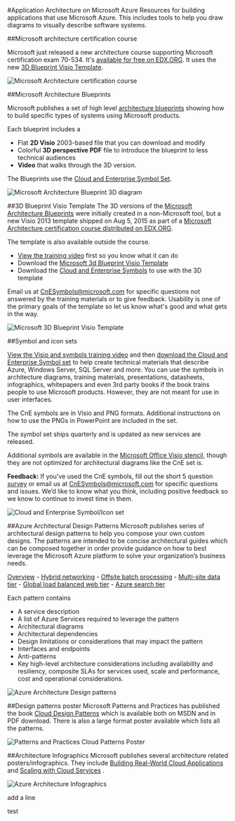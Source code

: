 <properties 
	pageTitle="Application Architecture on Microsoft Azure" 
	description="Architecture overview that covers common design patterns" 
	services="" 
	documentationCenter="" 
	authors="Rboucher" 
	manager="jwhit" 
	editor="mattshel"/>

<tags 
	ms.service="multiple" 
	ms.workload="na" 
	ms.tgt_pltfrm="na" 
	ms.devlang="na" 
	ms.topic="article" 
	ms.date="08/11/2015" 
	ms.author="robb"/>

#Application Architecture on Microsoft Azure
Resources for building applications that use Microsoft Azure. This includes tools to help you draw diagrams to visually describe software systems. 

##Microsoft architecture certification course

Microsoft just released a new architecture course supporting Microsoft certification exam 70-534. It's [available for free on EDX.ORG](https://www.edx.org/course/architecting-microsoft-azure-solutions-microsoft-dev205x).  It uses the new [3D Blueprint Visio Template](#3d-blueprint-visio-template). 

![Microsoft Architecture certification course](./media/architecture-overview/EDXCourse.png)

##Microsoft Architecture Blueprints

Microsoft publishes a set of high level [architecture blueprints](http://aka.ms/azblueprints) showing how to build specific types of systems using Microsoft products. 

Each blueprint includes a

- Flat **2D Visio** 2003-based file that you can download and modify 
- Colorful **3D perspective PDF** file to introduce the blueprint to less technical audiences
- **Video** that walks through the 3D version. 

The Blueprints use the [Cloud and Enterprise Symbol Set](#symbol-and-icon-sets).   

![Microsoft Architecture Blueprint 3D diagram](./media/architecture-overview/BluePrintThumb.jpg)



##3D Blueprint Visio Template
The 3D versions of the [Microsoft Architecture Blueprints](http://aka.ms/azblueprints) were initially created in a non-Microsoft tool, but a new Visio 2013 template shipped on Aug 5, 2015 as part of a [Microsoft Architecture certification course distributed on EDX.ORG](#microsoft-architecture-certification-course). 

The template is also available outside the course. 

- [View the training video](http://aka.ms/3dBlueprintTemplateVideo) first so you know what it can do   
- Download the [Microsoft 3d Blueprint Visio Template](http://aka.ms/3DBlueprintTemplate)
- Download the [Cloud and Enterprise Symbols](#symbol-and-icon-sets) to use with the 3D template

Email us at [CnESymbols@microsoft.com](mailto:CnESymbols@microsoft.com) for specific questions not answered by the training materials or to give feedback. Usability is one of the primary goals of the template so let us know what's good and what gets in the way.

![Microsoft 3D Blueprint Visio Template](./media/architecture-overview/3DBlueprintVisioTemplate.jpg)



##Symbol and icon sets 

[View the Visio and symbols training video](http://aka.ms/CnESymbolsVideo) and then [download the Cloud and Enterprise Symbol set](http://aka.ms/CnESymbols) to help create technical materials that describe Azure, Windows Server, SQL Server and more. You can use the symbols in architecture diagrams, training materials, presentations, datasheets, infographics, whitepapers and even 3rd party books if the book trains people to use Microsoft products. However, they are not meant for use in user interfaces.

The CnE symbols are in Visio and PNG formats. Additional instructions on how to use the PNGs in PowerPoint are included in the set. 

The symbol set ships quarterly and is updated as new services are released. 

Additional symbols are available in the [Microsoft Office Visio stencil](http://www.microsoft.com/en-us/download/details.aspx?id=35772), though they are not optimized for architectural diagrams like the CnE set is.  


**Feedback:** If you've used the CnE symbols, fill out the short 5 question [survey](http://aka.ms/azuresymbolssurveyv2) or email us at [CnESymbols@microsoft.com](mailto:CnESymbols@microsoft.com) for specific questions and issues. We’d like to know what you think, including positive feedback so we know to continue to invest time in them. 


![Cloud and Enterprise Symbol/Icon set](./media/architecture-overview/CnESymbols.png)


##Azure Architectural Design Patterns
Microsoft publishes series of architectural design patterns to help you compose your own custom designs. The patterns are intended to be concise architectural guides which can be composed together in order provide guidance on how to best leverage the Microsoft Azure platform to solve your organization’s business needs.


[Overview](../azure-architectures-cpif-overview/) - 
[Hybrid networking](../azure-architectures-cpif-infrastructure-hybrid-networking/) - 
[Offsite batch processing](../azure-architectures-cpif-foundation-offsite-batch-processing-tier/) -
[Multi-site data tier](../azure-architectures-cpif-foundation-multi-site-data-tier/) -
[Global load balanced web tier](../azure-architectures-cpif-foundation-global-load-balanced-web-tier/) -
[Azure search tier](../azure-architectures-cpif-foundation-azure-search-tier/)
 
Each  pattern contains
 
- A service description
- A list of Azure Services required to leverage the pattern
- Architectural diagrams
- Architectural dependencies
- Design limitations or considerations that may impact the pattern
- Interfaces and endpoints
- Anti-patterns
- Key high-level architecture considerations including availability and resiliency, composite SLAs for services used, scale and performance, cost and operational considerations.


![Azure Architecture Design patterns](./media/architecture-overview/AzureArchPatterns.jpg)

##Design patterns poster
Microsoft Patterns and Practices has published the book [Cloud Design Patterns](http://msdn.microsoft.com/library/dn568099.aspx) which is available both on MSDN and in PDF download. There is also a large format poster available which lists all the patterns. 

![Patterns and Practices Cloud Patterns Poster](./media/architecture-overview/PnPPatternPosterThumb.jpg)

##Architecture Infographics
Microsoft publishes several architecture related posters/infographics. They include [Building Real-World Cloud Applications](http://azure.microsoft.com/documentation/infographics/building-real-world-cloud-apps/) and [Scaling with Cloud Services](http://azure.microsoft.com/documentation/infographics/cloud-services/) . 

![Azure Architecture Infographics](./media/architecture-overview/AzureArchInfographicThumb.jpg)

add a line

test
